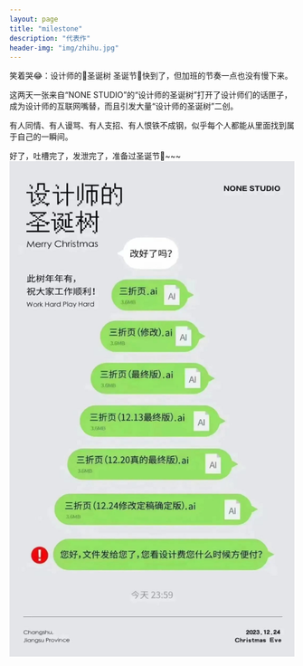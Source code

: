 ```yaml
---
layout: page
title: "milestone"
description: "代表作"
header-img: "img/zhihu.jpg"
---
```


笑着哭😂：设计师的🎄圣诞树
圣诞节🎄快到了，但加班的节奏一点也没有慢下来。

这两天一张来自“NONE STUDIO”的“设计师的圣诞树”打开了设计师们的话匣子，成为设计师的互联网嘴替，而且引发大量“设计师的圣诞树”二创。

有人同情、有人谩骂、有人支招、有人恨铁不成钢，似乎每个人都能从里面找到属于自己的一瞬间。

好了，吐槽完了，发泄完了，准备过圣诞节🎄~~~
![img.png](img/img.png)




